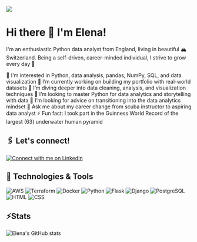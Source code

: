 ![](https://raw.githubusercontent.com/elenajp/elenajp/main/me_diving.png)

# Hi there 👋 I'm Elena!

I'm an enthusiastic Python data analyst from England, living in beautiful 🏔 Switzerland.
Being a self-driven, career-minded individual, I strive to grow every day 💪

🧐 I'm interested in Python, data analysis, pandas, NumPy, SQL, and data visualization
🔭 I’m currently working on building my portfolio with real-world datasets
🌱 I’m diving deeper into data cleaning, analysis, and visualization techniques
👯 I’m looking to master Python for data analytics and storytelling with data
🤔 I’m looking for advice on transitioning into the data analytics mindset
💬 Ask me about my career change from scuba instructor to aspiring data analyst
⚡ Fun fact: I took part in the Guinness World Record of the largest (63) underwater human pyramid

## 🖇️ Let's connect!

[![Connect with me on LinkedIn](https://img.shields.io/badge/Connect-%230077B5.svg?logo=linkedin&style=sociallabel=Connect)](https://www.linkedin.com/in/elena-perez-2a5890192/)

## 🔧 Technologies & Tools

![AWS](https://img.shields.io/badge/cloud-AWS-099D91?style=flat&logo=amazon-aws&logoColor=white&color=099D91) ![Terraform](https://img.shields.io/badge/Cloud-Terraform-099D91?style=flat&logo=terraform&logoColor=white&color=099D91) ![Docker](https://img.shields.io/badge/Tools-Docker-099D91?style=flat&logo=docker&logoColor=white&color=099D91) ![Python](https://img.shields.io/badge/code-python-099D91?style=flat&logo=python&logoColor=white&color=099D91) ![Flask](https://img.shields.io/badge/Framework-Flask-099D91?style=flat&logo=flask&logoColor=white&color=099D91) ![Django](https://img.shields.io/badge/Framework-Django-099D91?style=flat&logo=django&logoColor=white&color=099D91) ![PostgreSQL](https://img.shields.io/badge/Tools-PostgreSQL-099D91?style=flat&logo=PostgreSQL&logoColor=white&color=099D91) ![HTML](https://img.shields.io/badge/Code-HTML-099D91?style=flat&logo=html5&logoColor=white&color=099D91) ![CSS](https://img.shields.io/badge/Code-CSS-099D91?style=flat&logo=CSS3&logoColor=white&color=099D91)

## ⚡Stats

![Elena's GitHub stats](https://github-readme-stats.vercel.app/api?username=elenajp&show_icons=true&theme=tokyonight&hide_border=true)

